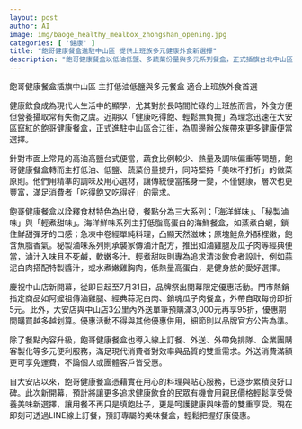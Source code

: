 ```yaml
---
layout: post
author: AI
image: img/baoge_healthy_mealbox_zhongshan_opening.jpg
categories: [ '健康' ]
title: "飽哥健康餐盒進駐中山區 提供上班族多元健康外食新選擇"
description: "飽哥健康餐盒以低油低鹽、多蔬菜份量與多元系列餐盒，正式插旗台北中山區，主打美味不打折、健康無負擔，適合忙碌上班族和健身族群。新店開幕祭出多項限定優惠，線上訂餐、外送與團購服務升級，輕鬆實現營養均衡的健康飲食。"
---
```

飽哥健康餐盒插旗中山區 主打低油低鹽與多元餐盒 適合上班族外食首選

健康飲食成為現代人生活中的顯學，尤其對於長時間忙碌的上班族而言，外食方便但營養攝取常有失衡之虞。近期以「健康吃得飽、輕鬆無負擔」為理念迅速在大安區竄紅的飽哥健康餐盒，正式進駐中山區合江街，為周邊辦公族帶來更多健康便當選擇。

針對市面上常見的高油高鹽台式便當，蔬食比例較少、熱量及調味偏重等問題，飽哥健康餐盒轉而主打低油、低鹽、蔬菜份量提升，同時堅持「美味不打折」的做菜原則。他們用精準的調味及用心選材，讓傳統便當搖身一變，不僅健康，層次也更豐富，滿足消費者「吃得飽又吃得好」的需求。

飽哥健康餐盒以詮釋食材特色為出發，餐點分為三大系列：「海洋鮮味」、「秘製滷味」與「輕煮甜味」。海洋鮮味系列主打低脂高蛋白的海鮮餐盒，如蒸煮白蝦，鎖住鮮甜彈牙的口感；急凍中卷經單純料理，凸顯天然滋味；原塊鮭魚外酥裡嫩，飽含魚脂香氣。秘製滷味系列則承襲家傳滷汁配方，推出如滷雞腿及瓜子肉等經典便當，滷汁入味且不死鹹，軟嫩多汁。輕煮甜味則專為追求清淡飲食者設計，例如蒜泥白肉搭配特製醬汁，或水煮嫩雞胸肉，低熱量高蛋白，是健身族的愛好選擇。

慶祝中山店新開幕，從即日起至7月31日，品牌祭出開幕限定優惠活動。門市熱銷指定商品如阿嬤祖傳滷雞腿、經典蒜泥白肉、銷魂瓜子肉餐盒，外帶自取每份即折5元。此外，大安店與中山店3公里內外送單筆預購滿3,000元再享95折，優惠期間購買越多越划算。優惠活動不得與其他優惠併用，細節則以品牌官方公告為準。

除了餐點內容升級，飽哥健康餐盒也導入線上訂餐、外送、外帶免排隊、企業團購客製化等多元便利服務，滿足現代消費者對效率與品質的雙重需求。外送消費滿額更可享免運費，不論個人或團體客戶皆受惠。

自大安店以來，飽哥健康餐盒憑藉實在用心的料理與貼心服務，已逐步累積良好口碑。此次新開幕，預計將讓更多追求健康飲食的民眾有機會用親民價格輕鬆享受營養美味新選擇，讓用餐不再只是填飽肚子，更是呵護健康與味蕾的雙重享受。現在即刻可透過LINE線上訂餐，預訂專屬的美味餐盒，輕鬆把握好康優惠。
